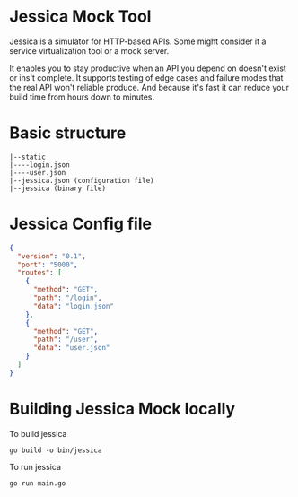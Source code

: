 # Jessica Mock Tool

Jessica is a simulator for HTTP-based APIs. Some might consider it a service virtualization tool or a mock server.

It enables you to stay productive when an API you depend on doesn't exist or ins't complete. 
It supports testing of edge cases and failure modes that the real API won't reliable produce.
And because it's fast it can reduce your build time from hours down to minutes. 

# Basic structure

```
|--static
|----login.json
|----user.json
|--jessica.json (configuration file)
|--jessica (binary file)
```

# Jessica Config file

```json
{
  "version": "0.1",
  "port": "5000",
  "routes": [
    {
      "method": "GET",
      "path": "/login",
      "data": "login.json"
    },
    {
      "method": "GET",
      "path": "/user",
      "data": "user.json"
    }
  ]
}
```

# Building Jessica Mock locally

To build jessica

`go build -o bin/jessica`

To run jessica

`go run main.go`
